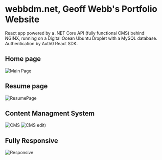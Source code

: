 # webbdm.net, Geoff Webb's Portfolio Website
React app powered by a .NET Core API (fully functional CMS) behind NGINX, running on a Digital Ocean Ubuntu Droplet with a MySQL database. Authentication by Auth0 React SDK.

## Home page
![Main Page](https://prowebbcore-client.s3.amazonaws.com/webbdm_home.png)

## Resume page
![ResumePage](https://prowebbcore-client.s3.amazonaws.com/webbdm_r.png)

## Content Managment System
![CMS](https://prowebbcore-client.s3.amazonaws.com/webbdm_cms.png)
![CMS edit](https://prowebbcore-client.s3.amazonaws.com/webbdm_cms2.png))

## Fully Responsive
![Responsive](https://prowebbcore-client.s3.amazonaws.com/webbdm_responsive.png)
